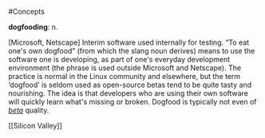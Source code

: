#Concepts 

**dogfooding**: n.

[Microsoft, Netscape] Interim software used internally for testing. “To eat one's own dogfood” (from which the slang noun derives) means to use the software one is developing, as part of one's everyday development environment (the phrase is used outside Microsoft and Netscape). The practice is normal in the Linux community and elsewhere, but the term ‘dogfood’ is seldom used as open-source betas tend to be quite tasty and nourishing. The idea is that developers who are using their own software will quickly learn what's missing or broken. Dogfood is typically not even of [_beta_](http://www.catb.org/jargon/html/B/beta.html) quality.


[[Silicon Valley]]